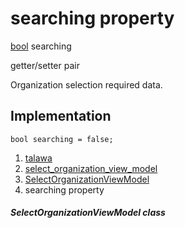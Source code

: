 
<div>

# searching property

</div>


[bool](https://api.flutter.dev/flutter/dart-core/bool-class.html)
searching


getter/setter pair




Organization selection required data.



## Implementation

``` language-dart
bool searching = false;
```







1.  [talawa](../../index.html)
2.  [select_organization_view_model](../../view_model_pre_auth_view_models_select_organization_view_model/)
3.  [SelectOrganizationViewModel](../../view_model_pre_auth_view_models_select_organization_view_model/SelectOrganizationViewModel-class.html)
4.  searching property

##### SelectOrganizationViewModel class







